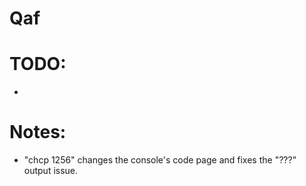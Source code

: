# Qaf

# TODO:
- 

# Notes:
- "chcp 1256" changes the console's code page and fixes the "???" output issue.